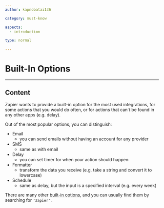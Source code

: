 ```yaml
---
author: kapnobatai136

category: must-know

aspects:
  - introduction

type: normal

---
```


# Built-In Options

---
## Content

Zapier wants to provide a built-in option for the most used integrations, for some actions that you would do often, or for actions that can't be found in any other apps (e.g. delay).

Out of the most popular options, you can distinguish:
- Email
    - you can send emails without having an account for any provider
- SMS
    - same as with email
- Delay
    - you can set timer for when your action should happen
- Formatter
    - transform the data you receive (e.g. take a string and convert it to lowercase)
- Schedule
    - same as delay, but the input is a specified interval (e.g. every week)


There are many other [built-in options](https://zapier.com/apps/categories/zapier-tools), and you can usually find them by searching for `'Zapier'`.